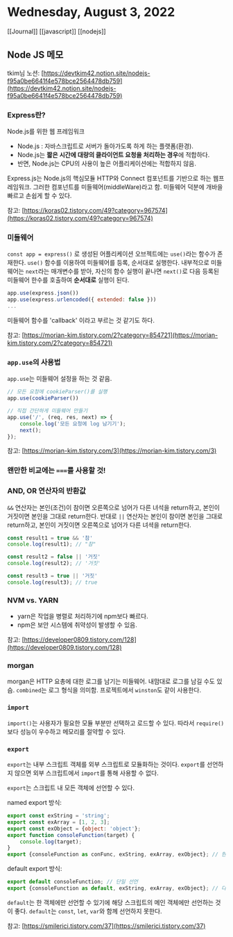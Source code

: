 # Wednesday, August 3, 2022

[[Journal]]
[[javascript]]
[[nodejs]]

## Node JS 메모

tkim님 노션: [https://devtkim42.notion.site/nodejs-f95a0be6641f4e578bce2564478db759](https://devtkim42.notion.site/nodejs-f95a0be6641f4e578bce2564478db759)

### Express란?

Node.js를 위한 웹 프레임워크

- Node.js : 자바스크립트로 서버가 돌아가도록 하게 하는 플랫폼(환경).
- Node.js는 **짧은 시간에 대량의 클라이언트 요청을 처리하는 경우**에 적합하다.
- 반면, Node.js는 CPU의 사용이 높은 어플리케이션에는 적합하지 않음.

Express.js는 Node.js의 핵심모듈 HTTP와 Connect 컴포넌트를 기반으로 하는 웹프레임워크.
그러한 컴포넌트를 미들웨어(middleWare)라고 함. 미들웨어 덕분에 개바을 빠르고 손쉽게 할 수 있다.

참고: [https://koras02.tistory.com/49?category=967574](https://koras02.tistory.com/49?category=967574)

### 미들웨어

`const app = express()` 로 생성된 어플리케이션 오브젝트에는 `use()`라는 함수가 존재한다.
`use()` 함수를 이용하여 미들웨어를 등록, 순서대로 실행한다.
내부적으로 미들웨어는 `next`라는 매개변수를 받아, 자신의 함수 실행이 끝나면 `next()`로 다음 등록된 미들웨어 한수를 호출하여 **순서대로** 실행이 된다.

```js
app.use(express.json())
app.use(express.urlencoded({ extended: false }))
...
```

미들웨어 함수를 'callback' 이라고 부르는 것 같기도 하다.

참고: [https://morian-kim.tistory.com/2?category=854721](https://morian-kim.tistory.com/2?category=854721)

### `app.use`의 사용법

`app.use`는 미들웨어 설정을 하는 것 같음.

```js
// 모든 요청에 cookieParser()를 실행
app.use(cookieParser())
```

```js
// 직접 간단하게 미들웨어 만들기
app.use('/', (req, res, next) => {
    console.log('모든 요청에 log 남기기');
    next();
});
```

참고: [https://morian-kim.tistory.com/3](https://morian-kim.tistory.com/3)

### 왠만한 비교에는 `===`를 사용할 것!

### AND, OR 연산자의 반환값

`&&` 연산자는 본인(조건)이 참이면 오른쪽으로 넘어가 다른 녀석을 return하고, 본인이 거짓이면 본인을 그대로 return한다.
반대로 `||` 연산자는 본인이 참이면 본인을 그대로 return하고, 본인이 거짓이면 오른쪽으로 넘어가 다른 녀셕을 return한다.

```js
const result1 = true && '참'
console.log(result1); // "참"

const result2 = false || '거짓'
console.log(result2); // '거짓'

const result3 = true || '거짓'
console.log(result3); // true
```

### NVM vs. YARN

- yarn은 작업을 병렬로 처리하기에 npm보다 빠르다.
- npm은 보안 시스템에 취약성이 발생할 수 있음.

참고: [https://developer0809.tistory.com/128](https://developer0809.tistory.com/128)

### morgan

morgan은 HTTP 요총에 대한 로그를 남기는 미들웨어.
내맘대로 로그를 남길 수도 있슴.
`combined`는 로그 형식을 의미함.
프로젝트에서 `winston`도 같이 사용한다.

### `import`

`import()`는 사용자가 필요한 모듈 부분만 선택하고 로드할 수 있다. 따라서 `require()`보다 성능이 우수하고 메모리를 절약할 수 있다.

### `export`

`export`는 내부 스크립트 객체를 외부 스크립트로 모듈화하는 것이다. `export`를 선언하지 않으면 외부 스크립트에서 `import`를 통해 사용할 수 없다.

`export`는 스크립트 내 모든 객체에 선언할 수 있다.

named export 방식:

```js
export const exString = 'string';
export const exArray = [1, 2, 3];
export const exObject = {object: 'object'};
export function consoleFunction(target) {
    console.log(target);
}
export {consoleFunction as conFunc, exString, exArray, exObject}; // 한 번에 선언
```

default export 방식:

```js
export default consoleFunction; // 단일 선언
export {consoleFunction as default, exString, exArray, exObject}; // 다른 객체와 같이 선언
```

`default`는 한 객체에만 선언할 수 있기에 해당 스크립트의 메인 객체에만 선언하는 것이 좋다.
`default`는 `const`, `let`, `var`와 함께 선언하지 못한다.

참고: [https://smilerici.tistory.com/37](https://smilerici.tistory.com/37)